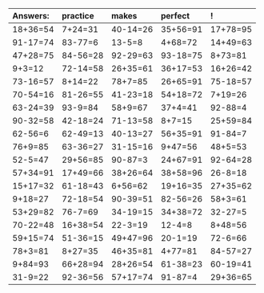 | Answers: | practice | makes | perfect | ! |
| :--- | :--- | :--- | :--- | :--- |
| 18+36=54 | 7+24=31 | 40-14=26 | 35+56=91 | 17+78=95 | 
| 91-17=74 | 83-77=6 | 13-5=8 | 4+68=72 | 14+49=63 | 
| 47+28=75 | 84-56=28 | 92-29=63 | 93-18=75 | 8+73=81 | 
| 9+3=12 | 72-14=58 | 26+35=61 | 36+17=53 | 16+26=42 | 
| 73-16=57 | 8+14=22 | 78+7=85 | 26+65=91 | 75-18=57 | 
| 70-54=16 | 81-26=55 | 41-23=18 | 54+18=72 | 7+19=26 | 
| 63-24=39 | 93-9=84 | 58+9=67 | 37+4=41 | 92-88=4 | 
| 90-32=58 | 42-18=24 | 71-13=58 | 8+7=15 | 25+59=84 | 
| 62-56=6 | 62-49=13 | 40-13=27 | 56+35=91 | 91-84=7 | 
| 76+9=85 | 63-36=27 | 31-15=16 | 9+47=56 | 48+5=53 | 
| 52-5=47 | 29+56=85 | 90-87=3 | 24+67=91 | 92-64=28 | 
| 57+34=91 | 17+49=66 | 38+26=64 | 38+58=96 | 26-8=18 | 
| 15+17=32 | 61-18=43 | 6+56=62 | 19+16=35 | 27+35=62 | 
| 9+18=27 | 72-18=54 | 90-39=51 | 82-56=26 | 58+3=61 | 
| 53+29=82 | 76-7=69 | 34-19=15 | 34+38=72 | 32-27=5 | 
| 70-22=48 | 16+38=54 | 22-3=19 | 12-4=8 | 8+48=56 | 
| 59+15=74 | 51-36=15 | 49+47=96 | 20-1=19 | 72-6=66 | 
| 78+3=81 | 8+27=35 | 46+35=81 | 4+77=81 | 84-57=27 | 
| 9+84=93 | 66+28=94 | 28+26=54 | 61-38=23 | 60-19=41 | 
| 31-9=22 | 92-36=56 | 57+17=74 | 91-87=4 | 29+36=65 | 
